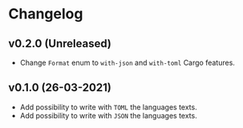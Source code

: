 # Changelog

## v0.2.0 (Unreleased)
-   Change `Format` enum to `with-json` and `with-toml` Cargo features.

## v0.1.0 (26-03-2021)
-   Add possibility to write with `TOML` the languages texts.
-   Add possibility to write with `JSON` the languages texts.
